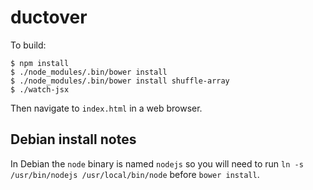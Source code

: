 # ductover

To build:

    $ npm install
    $ ./node_modules/.bin/bower install
    $ ./node_modules/.bin/bower install shuffle-array
    $ ./watch-jsx

Then navigate to `index.html` in a web browser.

## Debian install notes

In Debian the `node` binary is named `nodejs` so you will need to run `ln -s /usr/bin/nodejs /usr/local/bin/node` before `bower install`.
